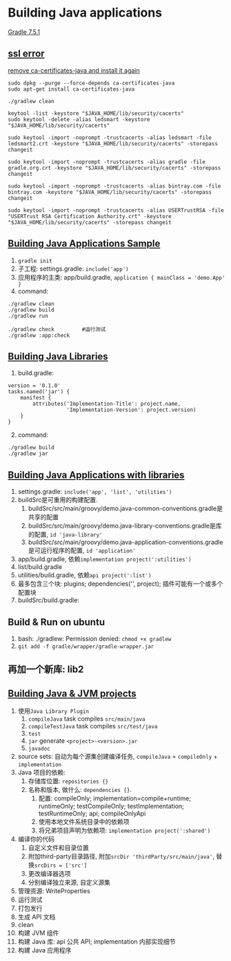# Building Java applications

[Gradle 7.5.1](https://docs.gradle.org/current/userguide/getting_started.html)

## [ssl error](https://stackoverflow.com/questions/9619030/resolving-javax-net-ssl-sslhandshakeexception-sun-security-validator-validatore)
[remove ca-certificates-java and install it again](https://stackoverflow.com/questions/29584328/gradlew-bat-and-gradlew-sslhandshakeexception#answer-30924895)
```
sudo dpkg --purge --force-depends ca-certificates-java
sudo apt-get install ca-certificates-java

./gradlew clean
```

```
keytool -list -keystore "$JAVA_HOME/lib/security/cacerts"
sudo keytool -delete -alias ledsmart -keystore "$JAVA_HOME/lib/security/cacerts"

sudo keytool -import -noprompt -trustcacerts -alias ledsmart -file ledsmart2.crt -keystore "$JAVA_HOME/lib/security/cacerts" -storepass changeit

sudo keytool -import -noprompt -trustcacerts -alias gradle -file gradle.org.crt -keystore "$JAVA_HOME/lib/security/cacerts" -storepass changeit

sudo keytool -import -noprompt -trustcacerts -alias bintray.com -file bintray.com -keystore "$JAVA_HOME/lib/security/cacerts" -storepass changeit

sudo keytool -import -noprompt -trustcacerts -alias USERTrustRSA -file "USERTrust RSA Certification Authority.crt" -keystore "$JAVA_HOME/lib/security/cacerts" -storepass changeit
```
## [Building Java Applications Sample](https://docs.gradle.org/7.5.1/samples/sample_building_java_applications.html)
1. `gradle init`
2. 子工程: settings.gradle: `include('app')`
3. 应用程序的主类: app/build.gradle, `application { mainClass = 'demo.App' }`
4. command:
```
./gradlew clean
./gradlew build
./gradlew run

./gradlew check			#运行测试
./gradlew :app:check
```
## [Building Java Libraries](https://docs.gradle.org/current/samples/sample_building_java_libraries.html)
1. build.gradle:
```
version = '0.1.0'
tasks.named('jar') {
    manifest {
        attributes('Implementation-Title': project.name,
                   'Implementation-Version': project.version)
    }
}
```
2. command:
```
./gradlew build
./gradlew jar
```

## [Building Java Applications with libraries](https://docs.gradle.org/current/samples/sample_building_java_applications_multi_project.html)
1. settings.gradle: `include('app', 'list', 'utilities')`
2. buildSrc是可重用的构建配置. 
    1. buildSrc/src/main/groovy/demo.java-common-conventions.gradle是共享的配置
	2. buildSrc/src/main/groovy/demo.java-library-conventions.gradle是库的配置, `id 'java-library'`
	3. buildSrc/src/main/groovy/demo.java-application-conventions.gradle是可运行程序的配置, `id 'application'`
3. app/build.gradle, 依赖`implementation project(':utilities')`
4. list/build.gradle
5. utilities/build.gradle, 依赖`api project(':list')`
6. 最多包含三个块: plugins; dependencies('', project); 插件可能有一个或多个配置块
7. buildSrc/build.gradle: 

## Build & Run on ubuntu
1. bash: ./gradlew: Permission denied: `chmod +x gradlew`
2. `git add -f gradle/wrapper/gradle-wrapper.jar`

## 再加一个新库: lib2

## [Building Java & JVM projects](https://docs.gradle.org/current/userguide/building_java_projects.html)
1. 使用`Java Library Plugin`
    1. `compileJava` task compiles `src/main/java`
	2. `compileTestJava` task compiles `src/test/java`
	3. `test`
	4. `jar` generate `<project>-<version>.jar`
	5. `javadoc`
2. source sets: 自动为每个源集创建编译任务, `compileJava` = `compileOnly` + `implementation`
3. Java 项目的依赖:
    1. 存储库位置: `repositories {}`
	2. 名称和版本, 做什么: `dependencies {}`. 
	    1. 配置: compileOnly; implementation=compile+runtime; runtimeOnly; testCompileOnly; testImplementation; testRuntimeOnly; api; compileOnlyApi
		2. 使用本地文件系统目录中的依赖项
		3. 将兄弟项目声明为依赖项: `implementation project(':shared')`
4. 编译你的代码
    1. 自定义文件和目录位置
	2. 附加third-party目录路径, 附加`srcDir 'thirdParty/src/main/java'`, 替换`srcDirs = ['src']`
	3. 更改编译器选项
	4. 分别编译独立来源, 自定义源集
5. 管理资源: WriteProperties
6. 运行测试
7. 打包发行
8. 生成 API 文档
9. clean
10. 构建 JVM 组件
11. 构建 Java 库: api 公共 API; implementation 内部实现细节
12. 构建 Java 应用程序
